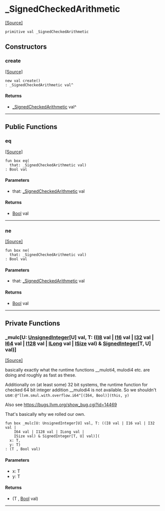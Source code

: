 # _SignedCheckedArithmetic
<span class="source-link">[[Source]](src/builtin/signed.md#L738)</span>
```pony
primitive val _SignedCheckedArithmetic
```

## Constructors

### create
<span class="source-link">[[Source]](src/builtin/signed.md#L738)</span>


```pony
new val create()
: _SignedCheckedArithmetic val^
```

#### Returns

* [_SignedCheckedArithmetic](builtin-_SignedCheckedArithmetic.md) val^

---

## Public Functions

### eq
<span class="source-link">[[Source]](src/builtin/signed.md#L739)</span>


```pony
fun box eq(
  that: _SignedCheckedArithmetic val)
: Bool val
```
#### Parameters

*   that: [_SignedCheckedArithmetic](builtin-_SignedCheckedArithmetic.md) val

#### Returns

* [Bool](builtin-Bool.md) val

---

### ne
<span class="source-link">[[Source]](src/builtin/signed.md#L739)</span>


```pony
fun box ne(
  that: _SignedCheckedArithmetic val)
: Bool val
```
#### Parameters

*   that: [_SignedCheckedArithmetic](builtin-_SignedCheckedArithmetic.md) val

#### Returns

* [Bool](builtin-Bool.md) val

---

## Private Functions

### _mulc\[U: [UnsignedInteger](builtin-UnsignedInteger.md)\[U\] val, T: (([I8](builtin-I8.md) val | [I16](builtin-I16.md) val | [I32](builtin-I32.md) val | [I64](builtin-I64.md) val | [I128](builtin-I128.md) val | [ILong](builtin-ILong.md) val | [ISize](builtin-ISize.md) val) & [SignedInteger](builtin-SignedInteger.md)\[T, U\] val)\]
<span class="source-link">[[Source]](src/builtin/signed.md#L739)</span>


basically exactly what the runtime functions __muloti4, mulodi4 etc. are doing
and roughly as fast as these.

Additionally on (at least some) 32 bit systems, the runtime function for checked 64 bit integer addition __mulodi4 is not available.
So we shouldn't use: `@"llvm.smul.with.overflow.i64"[(I64, Bool)](this, y)`

Also see https://bugs.llvm.org/show_bug.cgi?id=14469

That's basically why we rolled our own.


```pony
fun box _mulc[U: UnsignedInteger[U] val, T: ((I8 val | I16 val | I32 val | 
    I64 val | I128 val | ILong val | 
    ISize val) & SignedInteger[T, U] val)](
  x: T,
  y: T)
: (T , Bool val)
```
#### Parameters

*   x: T
*   y: T

#### Returns

* (T , [Bool](builtin-Bool.md) val)

---

